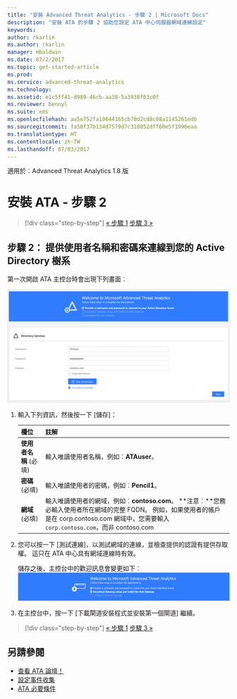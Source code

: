 ```yaml
---
title: "安裝 Advanced Threat Analytics - 步驟 2 | Microsoft Docs"
description: "安裝 ATA 的步驟 2 協助您設定 ATA 中心伺服器網域連線設定"
keywords: 
author: rkarlin
ms.author: rkarlin
manager: mbaldwin
ms.date: 07/2/2017
ms.topic: get-started-article
ms.prod: 
ms.service: advanced-threat-analytics
ms.technology: 
ms.assetid: e1c5ff41-d989-46cb-aa38-5a3938f03c0f
ms.reviewer: bennyl
ms.suite: ems
ms.openlocfilehash: aa5e752fa10644165cb70d2cd8c08a1145261edb
ms.sourcegitcommit: fa50f37b134d7579d7c310852dff60e5f1996eaa
ms.translationtype: HT
ms.contentlocale: zh-TW
ms.lasthandoff: 07/03/2017
---
```

適用於︰Advanced Threat Analytics 1.8 版



<a id="install-ata---step-2" class="xliff"></a>

# 安裝 ATA - 步驟 2

>[!div class="step-by-step"]
[« 步驟 1](install-ata-step1.md)
[步驟 3 »](install-ata-step3.md)

<a id="step-2-provide-a-username-and-password-to-connect-to-your-active-directory-forest" class="xliff"></a>

## 步驟 2： 提供使用者名稱和密碼來連線到您的 Active Directory 樹系

第一次開啟 ATA 主控台時會出現下列畫面︰

![ATA 歡迎階段 1](media/ATA_1.7-welcome-provide-username.png)

1.  輸入下列資訊，然後按一下 [儲存]：

    |欄位|註解|
    |---------|------------|
    |**使用者名稱** (必填)|輸入唯讀使用者名稱，例如︰**ATAuser**。|
    |**密碼** (必填)|輸入唯讀使用者的密碼，例如︰**Pencil1**。|
    |**網域** (必填)|輸入唯讀使用者的網域，例如︰**contoso.com**。 **注意︰**您務必輸入使用者所在網域的完整 FQDN。 例如，如果使用者的帳戶是在 corp.contoso.com 網域中，您需要輸入 `corp.contoso.com`，而非 contoso.com|

2. 您可以按一下 [測試連線]，以測試網域的連線，並檢查提供的認證有提供存取權。 這只在 ATA 中心具有網域連線時有效。   

    儲存之後，主控台中的歡迎訊息會變更如下︰![ATA 歡迎階段 1 完成](media/ATA_1.7-welcome-provide-username-finished.png)

3. 在主控台中，按一下 [下載閘道安裝程式並安裝第一個閘道] 繼續。


>[!div class="step-by-step"]
[« 步驟 1](install-ata-step1.md)
[步驟 3 »](install-ata-step3.md)


<a id="see-also" class="xliff"></a>

## 另請參閱

- [查看 ATA 論壇！](https://social.technet.microsoft.com/Forums/security/home?forum=mata)
- [設定事件收集](configure-event-collection.md)
- [ATA 必要條件](ata-prerequisites.md)
